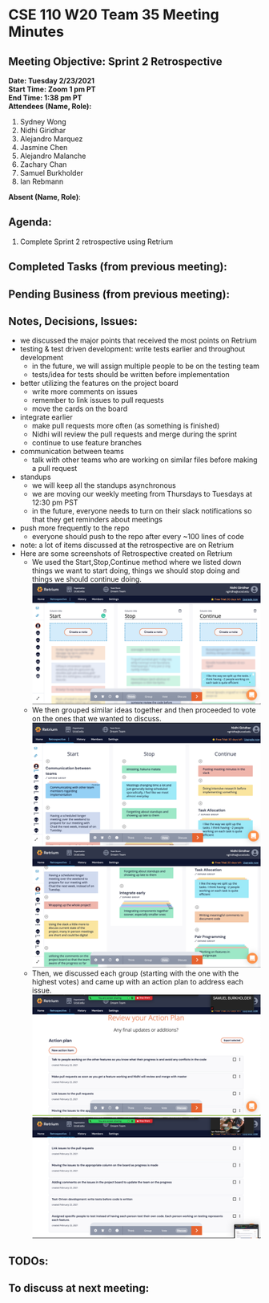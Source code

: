 # CSE 110 W20 Team 35 Meeting Minutes

## Meeting Objective: Sprint 2 Retrospective

**Date: Tuesday 2/23/2021**  
**Start Time: Zoom 1 pm PT**  
**End Time: 1:38 pm PT**  
**Attendees (Name, Role):**  
1. Sydney Wong
2. Nidhi Giridhar
3. Alejandro Marquez
4. Jasmine Chen
5. Alejandro Malanche
6. Zachary Chan
7. Samuel Burkholder
8. Ian Rebmann

**Absent (Name, Role)**:  
   
## Agenda: 
   1. Complete Sprint 2 retrospective using Retrium

## Completed Tasks (from previous meeting):

## Pending Business (from previous meeting):

## Notes, Decisions, Issues: 
  * we discussed the major points that received the most points on Retrium
  * testing & test driven development: write tests earlier and throughout development
    * in the future, we will assign multiple people to be on the testing team
    * tests/idea for tests should be written before implementation
  * better utilizing the features on the project board
    * write more comments on issues
    * remember to link issues to pull requests
    * move the cards on the board
  * integrate earlier
    * make pull requests more often (as something is finished)
    * Nidhi will review the pull requests and merge during the sprint
    * continue to use feature branches
  * communication between teams
    * talk with other teams who are working on similar files before making a pull request
  * standups
    * we will keep all the standups asynchronous
    * we are moving our weekly meeting from Thursdays to Tuesdays at 12:30 pm PST
    * in the future, everyone needs to turn on their slack notifications so that they get reminders about meetings
  * push more frequently to the repo
    * everyone should push to the repo after every ~100 lines of code
  * note: a lot of items discussed at the retrospective are on Retrium
  * Here are some screenshots of Retrospective created on Retrium
    * We used the Start,Stop,Continue method where we listed down things we want to start doing, things we should stop doing and things we should continue doing. ![Start,Stop,Continue](sprint-2-images/Retro1-RetriumThink.png)
    * We then grouped similar ideas together and then proceeded to vote on the ones that we wanted to discuss. ![Group1](sprint-2-images/Retro1-RetriumGroup1.png) ![Group2](sprint-2-images/Retro1-RetriumGroup2.png)
    * Then, we discussed each group (starting with the one with the highest votes) and came up with an action plan to address each issue. ![ActionPlan1](sprint-2-images/Retro1-RetriumActionPlan1.png) ![ActionPlan2](sprint-2-images/Retro1-RetriumActionPlan2.png)

## TODOs: 

## To discuss at next meeting:





  